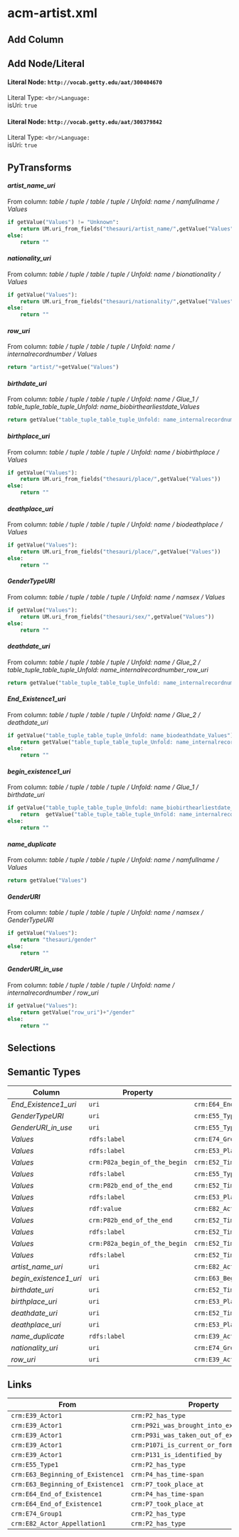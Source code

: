 # acm-artist.xml

## Add Column

## Add Node/Literal
#### Literal Node: `http://vocab.getty.edu/aat/300404670`
Literal Type: ``
<br/>Language: ``
<br/>isUri: `true`

#### Literal Node: `http://vocab.getty.edu/aat/300379842`
Literal Type: ``
<br/>Language: ``
<br/>isUri: `true`


## PyTransforms
#### _artist_name_uri_
From column: _table / tuple / table / tuple / Unfold: name / namfullname / Values_
``` python
if getValue("Values") != "Unknown":
    return UM.uri_from_fields("thesauri/artist_name/",getValue("Values"))
else:
    return ""
```

#### _nationality_uri_
From column: _table / tuple / table / tuple / Unfold: name / bionationality / Values_
``` python
if getValue("Values"):
    return UM.uri_from_fields("thesauri/nationality/",getValue("Values"))
else:
    return ""
```

#### _row_uri_
From column: _table / tuple / table / tuple / Unfold: name / internalrecordnumber / Values_
``` python
return "artist/"+getValue("Values")
```

#### _birthdate_uri_
From column: _table / tuple / table / tuple / Unfold: name / Glue_1 / table_tuple_table_tuple_Unfold: name_biobirthearliestdate_Values_
``` python
return getValue("table_tuple_table_tuple_Unfold: name_internalrecordnumber_row_uri") +"/birth/date"
```

#### _birthplace_uri_
From column: _table / tuple / table / tuple / Unfold: name / biobirthplace / Values_
``` python
if getValue("Values"):
    return UM.uri_from_fields("thesauri/place/",getValue("Values"))
else:
    return ""
```

#### _deathplace_uri_
From column: _table / tuple / table / tuple / Unfold: name / biodeathplace / Values_
``` python
if getValue("Values"):
    return UM.uri_from_fields("thesauri/place/",getValue("Values"))
else:
    return ""
```

#### _GenderTypeURI_
From column: _table / tuple / table / tuple / Unfold: name / namsex / Values_
``` python
if getValue("Values"):
    return UM.uri_from_fields("thesauri/sex/",getValue("Values"))
else:
    return ""

```

#### _deathdate_uri_
From column: _table / tuple / table / tuple / Unfold: name / Glue_2 / table_tuple_table_tuple_Unfold: name_internalrecordnumber_row_uri_
``` python
return getValue("table_tuple_table_tuple_Unfold: name_internalrecordnumber_row_uri") + "/death/date"
```

#### _End_Existence1_uri_
From column: _table / tuple / table / tuple / Unfold: name / Glue_2 / deathdate_uri_
``` python
if getValue("table_tuple_table_tuple_Unfold: name_biodeathdate_Values"):
    return getValue("table_tuple_table_tuple_Unfold: name_internalrecordnumber_row_uri") + "/death"
else:
    return ""
```

#### _begin_existence1_uri_
From column: _table / tuple / table / tuple / Unfold: name / Glue_1 / birthdate_uri_
``` python
if getValue("table_tuple_table_tuple_Unfold: name_biobirthearliestdate_Values"):
    return  getValue("table_tuple_table_tuple_Unfold: name_internalrecordnumber_row_uri") +"/birth"
else:
    return ""
```

#### _name_duplicate_
From column: _table / tuple / table / tuple / Unfold: name / namfullname / Values_
``` python
return getValue("Values")
```

#### _GenderURI_
From column: _table / tuple / table / tuple / Unfold: name / namsex / GenderTypeURI_
``` python
if getValue("Values"):
    return "thesauri/gender"
else:
    return ""

```

#### _GenderURI_in_use_
From column: _table / tuple / table / tuple / Unfold: name / internalrecordnumber / row_uri_
``` python
if getValue("Values"):
    return getValue("row_uri")+"/gender"
else:
    return ""

```


## Selections

## Semantic Types
| Column | Property | Class |
|  ----- | -------- | ----- |
| _End_Existence1_uri_ | `uri` | `crm:E64_End_of_Existence1`|
| _GenderTypeURI_ | `uri` | `crm:E55_Type2`|
| _GenderURI_in_use_ | `uri` | `crm:E55_Type1`|
| _Values_ | `rdfs:label` | `crm:E74_Group1`|
| _Values_ | `rdfs:label` | `crm:E53_Place1`|
| _Values_ | `crm:P82a_begin_of_the_begin` | `crm:E52_Time-Span2`|
| _Values_ | `rdfs:label` | `crm:E55_Type1`|
| _Values_ | `crm:P82b_end_of_the_end` | `crm:E52_Time-Span2`|
| _Values_ | `rdfs:label` | `crm:E53_Place2`|
| _Values_ | `rdf:value` | `crm:E82_Actor_Appellation1`|
| _Values_ | `crm:P82b_end_of_the_end` | `crm:E52_Time-Span1`|
| _Values_ | `rdfs:label` | `crm:E52_Time-Span2`|
| _Values_ | `crm:P82a_begin_of_the_begin` | `crm:E52_Time-Span1`|
| _Values_ | `rdfs:label` | `crm:E52_Time-Span1`|
| _artist_name_uri_ | `uri` | `crm:E82_Actor_Appellation1`|
| _begin_existence1_uri_ | `uri` | `crm:E63_Beginning_of_Existence1`|
| _birthdate_uri_ | `uri` | `crm:E52_Time-Span1`|
| _birthplace_uri_ | `uri` | `crm:E53_Place1`|
| _deathdate_uri_ | `uri` | `crm:E52_Time-Span2`|
| _deathplace_uri_ | `uri` | `crm:E53_Place2`|
| _name_duplicate_ | `rdfs:label` | `crm:E39_Actor1`|
| _nationality_uri_ | `uri` | `crm:E74_Group1`|
| _row_uri_ | `uri` | `crm:E39_Actor1`|


## Links
| From | Property | To |
|  --- | -------- | ---|
| `crm:E39_Actor1` | `crm:P2_has_type` | `crm:E55_Type1`|
| `crm:E39_Actor1` | `crm:P92i_was_brought_into_existence_by` | `crm:E63_Beginning_of_Existence1`|
| `crm:E39_Actor1` | `crm:P93i_was_taken_out_of_existence_by` | `crm:E64_End_of_Existence1`|
| `crm:E39_Actor1` | `crm:P107i_is_current_or_former_member_of` | `crm:E74_Group1`|
| `crm:E39_Actor1` | `crm:P131_is_identified_by` | `crm:E82_Actor_Appellation1`|
| `crm:E55_Type1` | `crm:P2_has_type` | `crm:E55_Type2`|
| `crm:E63_Beginning_of_Existence1` | `crm:P4_has_time-span` | `crm:E52_Time-Span1`|
| `crm:E63_Beginning_of_Existence1` | `crm:P7_took_place_at` | `crm:E53_Place1`|
| `crm:E64_End_of_Existence1` | `crm:P4_has_time-span` | `crm:E52_Time-Span2`|
| `crm:E64_End_of_Existence1` | `crm:P7_took_place_at` | `crm:E53_Place2`|
| `crm:E74_Group1` | `crm:P2_has_type` | `http://vocab.getty.edu/aat/300379842`|
| `crm:E82_Actor_Appellation1` | `crm:P2_has_type` | `http://vocab.getty.edu/aat/300404670`|
